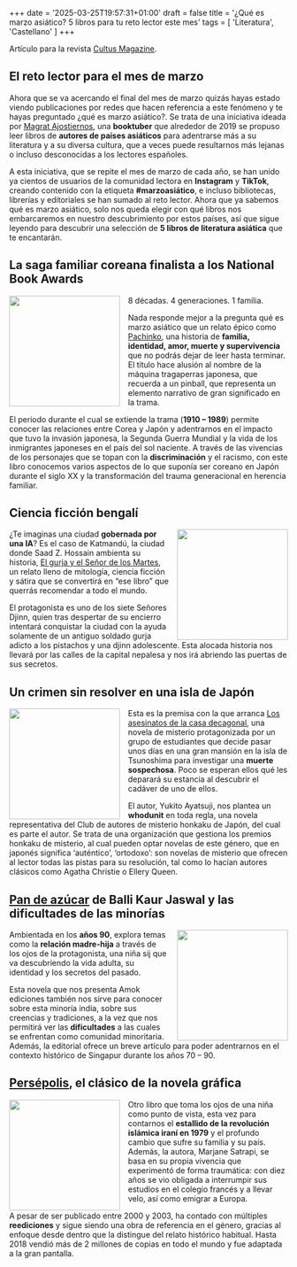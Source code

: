 +++
date = '2025-03-25T19:57:31+01:00'
draft = false
title = '¿Qué es marzo asiático? 5 libros para tu reto lector este mes'
tags = [ 'Literatura', 'Castellano' ]
+++

Artículo para la revista [<u>Cultus Magazine</u>](https://cultusmagazine.es/author/neuspuig/). 

## El reto lector para el mes de marzo

Ahora que se va acercando el final del mes de marzo quizás hayas estado viendo publicaciones por redes que hacen referencia a este fenómeno y te hayas preguntado ¿qué es marzo asiático?. Se trata de una iniciativa ideada por [<u>Magrat Ajostiernos</u>](https://www.youtube.com/channel/UCGaMl2kAz8wyovEScxnWwmg), una **booktuber** que alrededor de 2019 se propuso leer libros de **autores de países asiáticos** para adentrarse más a su literatura y a su diversa cultura, que a veces puede resultarnos más lejanas o incluso desconocidas a los lectores españoles.

A esta iniciativa, que se repite el mes de marzo de cada año, se han unido ya cientos de usuarios de la comunidad lectora en **Instagram** y **TikTok**, creando contenido con la etiqueta **#marzoasiático**, e incluso bibliotecas, librerías y editoriales se han sumado al reto lector. Ahora que ya sabemos qué es marzo asiático, solo nos queda elegir con qué libros nos embarcaremos en nuestro descubrimiento por estos países, así que sigue leyendo para descubrir una selección de **5 libros de literatura asiática** que te encantarán.

## La saga familiar coreana finalista a los National Book Awards

<img style="padding-right: 15px; float: left;" src="/img/pachinko.jpg" width="200">

8 décadas. 4 generaciones. 1 familia.

Nada responde mejor a la pregunta qué es marzo asiático que un relato épico como [<u>Pachinko</u>](https://www.amazon.es/Pachinko-Min-Jin-Lee/dp/8494716964), una historia de **familia, identidad, amor, muerte y supervivencia** que no podrás dejar de leer hasta terminar. El título hace alusión al nombre de la máquina tragaperras japonesa, que recuerda a un pinball, que representa un elemento narrativo de gran significado en la trama.

El periodo durante el cual se extiende la trama (**1910 – 1989**) permite conocer las relaciones entre Corea y Japón y adentrarnos en el impacto que tuvo la invasión japonesa, la Segunda Guerra Mundial y la vida de los inmigrantes japoneses en el país del sol naciente. A través de las vivencias de los personajes que se topan con la **discriminación** y el racismo, con este libro conocemos varios aspectos de lo que suponía ser coreano en Japón durante el siglo XX y la transformación del trauma generacional en herencia familiar.

## Ciencia ficción bengalí

<img style="padding-left: 15px; float: right;" src="/img/gurja.jpg" width="200">

¿Te imaginas una ciudad **gobernada por una IA**? Es el caso de Katmandú, la ciudad donde Saad Z. Hossain ambienta su historia, [<u>El gurja y el Señor de los Martes</u>](https://www.amazon.es/GURJA-SEÑOR-MARTES-OTRA-FANTASIA/dp/8412701100), un relato lleno de mitología, ciencia ficción y sátira que se convertirá en “ese libro” que querrás recomendar a todo el mundo.

El protagonista es uno de los siete Señores Djinn, quien tras despertar de su encierro intentará conquistar la ciudad con la ayuda solamente de un antiguo soldado gurja adicto a los pistachos y una djinn adolescente. Esta alocada historia nos llevará por las calles de la capital nepalesa y nos irá abriendo las puertas de sus secretos.

## Un crimen sin resolver en una isla de Japón

<img style="padding-right: 15px; float: left;" src="/img/decagonal.jpg" width="200">

Esta es la premisa con la que arranca [<u>Los asesinatos de la casa decagonal</u>](https://www.amazon.es/ASESINATOS-CASA-DECAGONAL-NOVELA-POLICIACA/dp/8412821661), una novela de misterio protagonizada por un grupo de estudiantes que decide pasar unos días en una gran mansión en la isla de Tsunoshima para investigar una **muerte sospechosa**. Poco se esperan ellos qué les deparará su estancia al descubrir el cadáver de uno de ellos.

El autor, Yukito Ayatsuji, nos plantea un **whodunit** en toda regla, una novela representativa del Club de autores de misterio honkaku de Japón, del cual es parte el autor. Se trata de una organización que gestiona los premios honkaku de misterio, al cual pueden optar novelas de este género, que en japonés significa ‘auténtico’, ‘ortodoxo’: son novelas de misterio que ofrecen al lector todas las pistas para su resolución, tal como lo hacían autores clásicos como Agatha Christie o Ellery Queen.

## [<u>**Pan de azúcar**</u>](https://www.amazon.es/Pan-azúcar-Balli-Kaur-Jaswal-ebook/dp/B0CR4LGQNY) de Balli Kaur Jaswal y las dificultades de las minorías

<img style="padding-left: 15px; float: right;" src="/img/pan.jpg" width="200">

Ambientada en los **años 90**, explora temas como la **relación madre-hija** a través de los ojos de la protagonista, una niña sij que va descubriendo la vida adulta, su identidad y los secretos del pasado.

Esta novela que nos presenta Amok ediciones también nos sirve para conocer sobre esta minoría india, sobre sus creencias y tradiciones, a la vez que nos permitirá ver las **dificultades** a las cuales se enfrentan como comunidad minoritaria. Además, la editorial ofrece un breve artículo para poder adentrarnos en el contexto histórico de Singapur durante los años 70 – 90.

## [<u>**Persépolis**</u>](https://www.amazon.es/Persépolis-Reservoir-Gráfica-Marjane-Satrapi/dp/841791014X), el clásico de la novela gráfica

<img style="padding-right: 15px; float: left;" src="/img/persepolis.jpg" width="200">

Otro libro que toma los ojos de una niña como punto de vista, esta vez para contarnos el **estallido de la revolución islámica iraní en 1979** y el profundo cambio que sufre su familia y su país. Además, la autora, Marjane Satrapi, se basa en su propia vivencia que experimentó de forma traumática: con diez años se vio obligada a interrumpir sus estudios en el colegio francés y a llevar velo, así como emigrar a Europa.

A pesar de ser publicado entre 2000 y 2003, ha contado con múltiples **reediciones** y sigue siendo una obra de referencia en el género, gracias al enfoque desde dentro que la distingue del relato histórico habitual. Hasta 2018 vendió más de 2 millones de copias en todo el mundo y fue adaptada a la gran pantalla.
